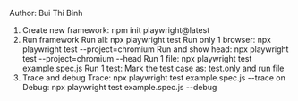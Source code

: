 Author: Bui Thi Binh

1. Create new framework:
npm init playwright@latest
2. Run framework
Run all: npx playwright test
Run only 1 browser: npx playwright test --project=chromium
Run and show head: npx playwright test --project=chromium --head
Run 1 file: npx playwright test example.spec.js 
Run 1 test: Mark the test case as: test.only and run file
3. Trace and debug
Trace: npx playwright test example.spec.js --trace on
Debug: npx playwright test example.spec.js --debug
